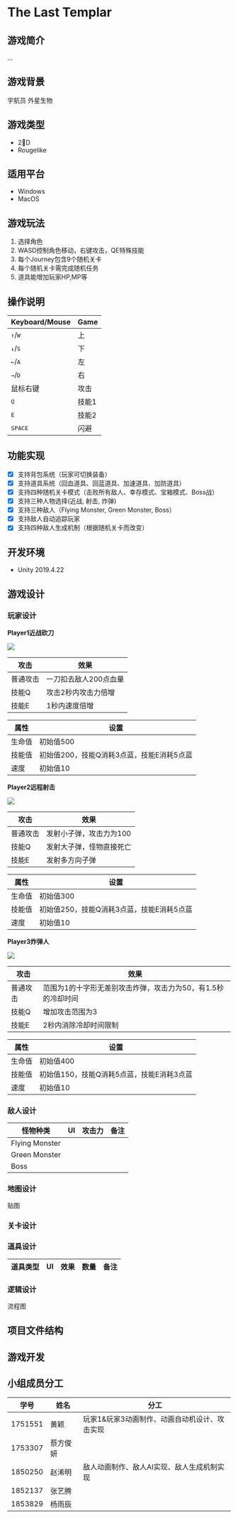# The Last Templar

## 游戏简介
...
## 游戏背景
宇航员 外星生物
## 游戏类型
* 2D 
* Rougelike
## 适用平台
* Windows
* MacOS

## 游戏玩法
1. 选择角色
2. WASD控制角色移动，右键攻击，QE特殊技能
3. 每个Journey包含9个随机关卡
4. 每个随机关卡需完成随机任务
5. 道具能增加玩家HP,MP等

## 操作说明
| Keyboard/Mouse | Game |
| -------- | ------- |
|   <kbd>↑</kbd>/<kbd>W</kbd> | 上    
|   <kbd>↓</kbd>/<kbd>S</kbd> | 下    
|   <kbd>←</kbd>/<kbd>A</kbd> | 左    
|   <kbd>→</kbd>/<kbd>D</kbd> | 右   
| 鼠标右键| 攻击
|   <kbd>Q</kbd>     | 技能1    
|   <kbd>E</kbd>     | 技能2     
|   <kbd>SPACE</kbd>     | 闪避 





## 功能实现

- [x] 支持背包系统（玩家可切换装备）
- [x] 支持道具系统（回血道具、回蓝道具、加速道具、加防道具）
- [x] 支持四种随机关卡模式（击败所有敌人、幸存模式、宝箱模式、Boss战）
- [x] 支持三种人物选择(近战, 射击, 炸弹)
- [x] 支持三种敌人（Flying Monster, Green Monster, Boss）
- [x] 支持敌人自动追踪玩家
- [x] 支持四种敌人生成机制（根据随机关卡而改变）

## 开发环境

* Unity 2019.4.22

## 游戏设计


### 玩家设计
**Player1近战砍刀**

![](docpic/player1.png)

|攻击| 效果|
|---|---|
|普通攻击 |一刀扣去敌人200点血量
|技能Q|攻击2秒内攻击力倍增
|技能E|1秒内速度倍增

|属性|设置|
|---|---|
|生命值|初始值500|
|技能值|初始值200，技能Q消耗3点蓝，技能E消耗5点蓝|
|速度|初始值10

**Player2远程射击**

![](docpic/player2.png)

|攻击| 效果|
|---|---|
|普通攻击 |发射小子弹，攻击力为100
|技能Q|发射大子弹，怪物直接死亡
|技能E|发射多方向子弹

|属性|设置|
|---|---|
|生命值|初始值300|
|技能值|初始值250，技能Q消耗3点蓝，技能E消耗5点蓝|
|速度|初始值10

**Player3炸弹人**

![](docpic/player3.png)

|攻击| 效果|
|---|---|
|普通攻击 |范围为1的十字形无差别攻击炸弹，攻击力为50，有1.5秒的冷却时间
|技能Q|增加攻击范围为3
|技能E|2秒内消除冷却时间限制

|属性|设置|
|---|---|
|生命值|初始值400|
|技能值|初始值150，技能Q消耗5点蓝，技能E消耗3点蓝|
|速度|初始值10


### 敌人设计
|怪物种类| UI |攻击力|备注|
|---|---|---|---|
|Flying Monster|
|Green Monster|
|Boss|

### 地图设计
贴图

### 关卡设计


### 道具设计
|道具类型|UI|效果|数量|备注|
|---|---|---|---|---|

### 逻辑设计
流程图


## 项目文件结构

## 游戏开发



## 小组成员分工

| 学号    | 姓名     | 分工                                       |
| ------- | -------- | ------------------------------------------ |
| 1751551 | 黄颖    |玩家1&玩家3动画制作、动画自动机设计、攻击实现|                                            |
| 1753307 | 蔡方俊妍 |                                            |
| 1850250 | 赵浠明   | 敌人动画制作、敌人AI实现、敌人生成机制实现 |
| 1852137 | 张艺腾   |                                            |
| 1853829 | 杨雨辰   |                                            |

